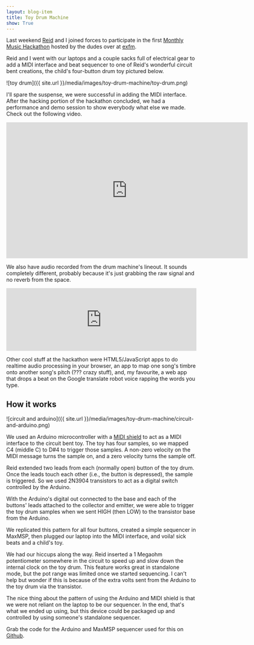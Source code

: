 ```yaml
---
layout: blog-item
title: Toy Drum Machine
show: True
---
```


Last weekend [Reid](http://www.reidbingham.com) and I joined forces to participate in the first [Monthly Music Hackathon](http://monthlymusichackathon.org/) hosted by the dudes over at [exfm](http://ex.fm).

Reid and I went with our laptops and a couple sacks full of electrical gear to add a MIDI interface and beat sequencer to one of Reid's wonderful circuit bent creations, the child's four-button drum toy pictured below.

![toy drum]({{ site.url }}/media/images/toy-drum-machine/toy-drum.png)

I'll spare the suspense, we were successful in adding the MIDI interface. After the hacking portion of the hackathon concluded, we had a performance and demo session to show everybody what else we made. Check out the following video.

<iframe width="640" height="360" src="https://www.youtube.com/embed/4MBHX4e2kkA?feature=player_detailpage" frameborder="0"></iframe>

We also have audio recorded from the drum machine's lineout. It sounds completely different, probably because it's just grabbing the raw signal and no reverb from the space.

<iframe width="100%" height="166" scrolling="no" frameborder="no" src="http://w.soundcloud.com/player/?url=http%3A%2F%2Fapi.soundcloud.com%2Ftracks%2F54595215&amp;show_artwork=true"></iframe>

Other cool stuff at the hackathon were HTML5/JavaScript apps to do realtime audio processing in your browser, an app to map one song's timbre onto another song's pitch (??? crazy stuff), and, my favourite, a web app that drops a beat on the Google translate robot voice rapping the words you type.

How it works
------------

![circuit and arduino]({{ site.url }}/media/images/toy-drum-machine/circuit-and-arduino.png)

We used an Arduino microcontroller with a [MIDI shield](https://www.sparkfun.com/products/9595) to act as a MIDI interface to the circuit bent toy. The toy has four samples, so we mapped C4 (middle C) to D#4 to trigger those samples. A non-zero velocity on the MIDI message turns the sample on, and a zero velocity turns the sample off.

Reid extended two leads from each (normally open) button of the toy drum. Once the leads touch each other (i.e., the button is depressed), the sample is triggered. So we used 2N3904 transistors to act as a digital switch controlled by the Arduino.

With the Arduino's digital out connected to the base and each of the buttons' leads attached to the collector and emitter, we were able to trigger the toy drum samples when we sent HIGH (then LOW) to the transistor base from the Arduino.

We replicated this pattern for all four buttons, created a simple sequencer in MaxMSP, then plugged our laptop into the MIDI interface, and voila! sick beats and a child's toy.

We had our hiccups along the way. Reid inserted a 1 Megaohm potentiometer somewhere in the circuit to speed up and slow down the internal clock on the toy drum. This feature works great in standalone mode, but the pot range was limited once we started sequencing. I can't help but wonder if this is because of the extra volts sent from the Arduino to the toy drum via the transistor.

The nice thing about the pattern of using the Arduino and MIDI shield is that we were not reliant on the laptop to be our sequencer. In the end, that's what we ended up using, but this device could be packaged up and controlled by using someone's standalone sequencer.

Grab the code for the Arduino and MaxMSP sequencer used for this on [Github](https://github.com/boxysean/ToyDrumMachine).

